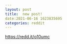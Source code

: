 ```yaml
--- 
layout: post 
title:  new post! 
date:2021-06-16 1623835695 
categories: reddit 
--- 
```

https://redd.it/o10umc